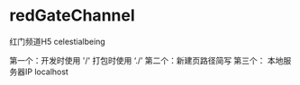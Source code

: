 # redGateChannel
红门频道H5 celestialbeing


第一个：开发时使用 '/'       打包时使用 ‘./’
第二个：新建页路径简写
第三个： 本地服务器IP localhost
